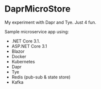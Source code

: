 # DaprMicroStore

My experiment with Dapr and Tye. Just 4 fun. 

Sample microservice app using:

- .NET Core 3.1.
- ASP.NET Core 3.1
- Blazor
- Docker
- Kubernetes
- Dapr
- Tye
- Redis (pub-sub & state store)
- Kafka




